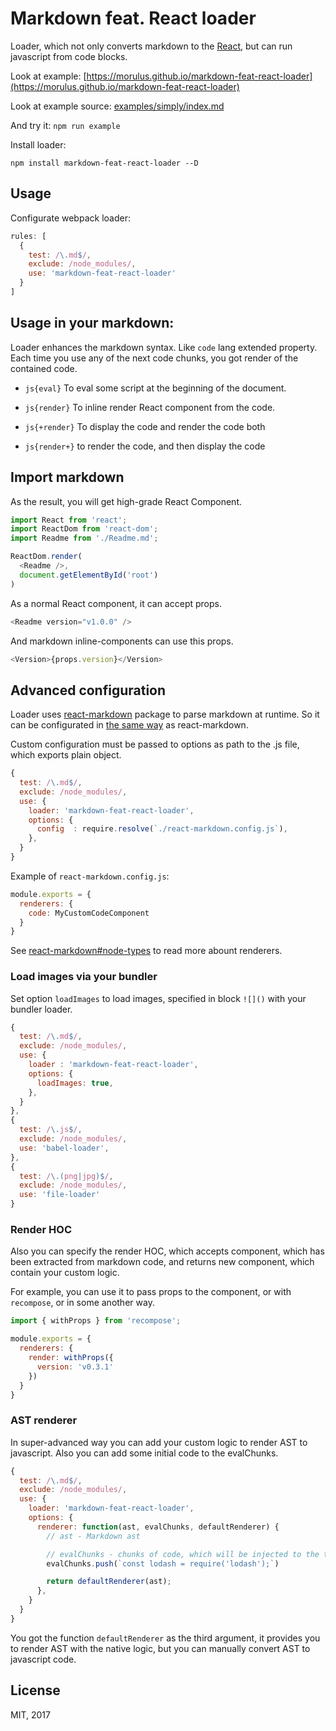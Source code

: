 Markdown feat. React loader
==

Loader, which not only converts markdown to the [React](https://reactjs.org/), but can run javascript from code blocks.

Look at example:
[https://morulus.github.io/markdown-feat-react-loader](https://morulus.github.io/markdown-feat-react-loader)

Look at example source: [examples/simply/index.md](https://github.com/morulus/markdown-feat-react-loader/blob/master/examples/simply/index.md)

And try it:
`npm run example`

Install loader:

```
npm install markdown-feat-react-loader --D
```

Usage
--

Configurate webpack loader:

```js
rules: [
  {
    test: /\.md$/,
    exclude: /node_modules/,
    use: 'markdown-feat-react-loader'
  }
]
```

Usage in your markdown:
--

Loader enhances the markdown syntax. Like `code` lang extended property. Each time you use any of the next code chunks, you got render of the contained code.

- `js{eval}` To eval some script at the beginning of the document.

- `js{render}` To inline render React component from the code.

- `js{+render}` To display the code and render the code both

- `js{render+}` to render the code, and then display the code

## Import markdown

As the result, you will get high-grade React Component.

```js
import React from 'react';
import ReactDom from 'react-dom';
import Readme from './Readme.md';

ReactDom.render(
  <Readme />,
  document.getElementById('root')
)
```

As a normal React component, it can accept props.

```js
<Readme version="v1.0.0" />
```

And markdown inline-components can use this props.

```js
<Version>{props.version}</Version>
```

## Advanced configuration

Loader uses [react-markdown](https://github.com/rexxars/react-markdown) package to parse markdown at runtime. So it can be configurated in [the same way](https://github.com/rexxars/react-markdown#options) as react-markdown.

Custom configuration must be passed to options as path to the .js file, which exports plain object.

```js
{
  test: /\.md$/,
  exclude: /node_modules/,
  use: {
    loader: 'markdown-feat-react-loader',
    options: {
      config  : require.resolve(`./react-markdown.config.js`),
    },
  }
}
```

Example of `react-markdown.config.js`:

```js
module.exports = {
  renderers: {
    code: MyCustomCodeComponent
  }
}
```

See [react-markdown#node-types](https://github.com/rexxars/react-markdown#node-types) to read more abount renderers.

### Load images via your bundler

Set option `loadImages` to load images, specified in block `![]()` with your bundler loader.

```js
{
  test: /\.md$/,
  exclude: /node_modules/,
  use: {
    loader : 'markdown-feat-react-loader',
    options: {
      loadImages: true,
    },
  }
},
{
  test: /\.js$/,
  exclude: /node_modules/,
  use: 'babel-loader',
},
{
  test: /\.(png|jpg)$/,
  exclude: /node_modules/,
  use: 'file-loader'
}
```

### Render HOC

Also you can specify the render HOC, which accepts component, which has been extracted from markdown code, and returns new component, which contain your custom logic.

For example, you can use it to pass props to the component, or with `recompose`, or in some another way.

```js
import { withProps } from 'recompose';

module.exports = {
  renderers: {
    render: withProps({
      version: 'v0.3.1'
    })
  }
}
```

### AST renderer

In super-advanced way you can add your custom logic to render AST to javascript. Also you can add some initial code to the evalChunks.

```js
{
  test: /\.md$/,
  exclude: /node_modules/,
  use: {
    loader: 'markdown-feat-react-loader',
    options: {
      renderer: function(ast, evalChunks, defaultRenderer) {
        // ast - Markdown ast

        // evalChunks - chunks of code, which will be injected to the top of javascript document
        evalChunks.push(`const lodash = require('lodash');`)

        return defaultRenderer(ast);
      },
    }
  }
}

```

You got the function `defaultRenderer` as the third argument, it provides you to render AST with the native logic, but you can manually convert AST to javascript code.

License
--

MIT, 2017
